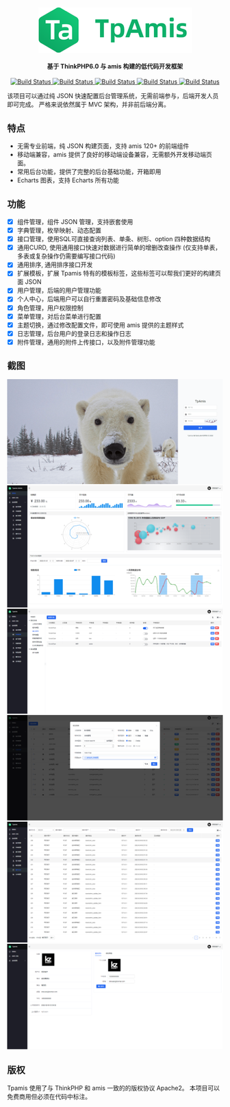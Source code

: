  <h1 align="center">
    <img src="./images/tpamis_logo.png" align="center">
  </h1>
  <h4 align="center">
    基于 ThinkPHP6.0 与 amis 构建的低代码开发框架
  </h4> 
<p align="center">
 <a href="#">
    <img src="https://img.shields.io/badge/PHP-7.2%2B-blue" alt="Build Status">
 </a>
 <a href="#">
    <img src="https://img.shields.io/badge/MySQL-5.7%2B-orange" alt="Build Status">
 </a>
 <a href="#">
    <img src="https://img.shields.io/badge/ThinkPHP-6.0.10-green.svg" alt="Build Status">
 </a>
 <a href="#">
    <img src="https://img.shields.io/badge/AMIS-1.6.4-blue.svg" alt="Build Status">
 </a>
 <a href="#">
 <img src="https://img.shields.io/badge/license-Apache--2.0-red" alt="Build Status">
 </a>
</p>



该项目可以通过纯 JSON 快速配置后台管理系统，无需前端参与，后端开发人员即可完成。
严格来说依然属于 MVC 架构，并非前后端分离。

## 特点
- 无需专业前端，纯 JSON 构建页面，支持 amis 120+ 的前端组件
- 移动端兼容，amis 提供了良好的移动端设备兼容，无需额外开发移动端页面。
- 常用后台功能，提供了完整的后台基础功能，开箱即用
- Echarts 图表，支持 Echarts 所有功能

## 功能
- [x] 组件管理，组件 JSON 管理，支持嵌套使用
- [x] 字典管理，枚举映射、动态配置
- [x] 接口管理，使用SQL可直接查询列表、单条、树形、option 四种数据结构
- [x] 通用CURD, 使用通用接口快速对数据进行简单的增删改查操作 (仅支持单表，多表或复杂操作仍需要编写接口代码)
- [x] 通用排序, 通用排序接口开发
- [x] 扩展模板，扩展 Tpamis 特有的模板标签，这些标签可以帮我们更好的构建页面 JSON
- [x] 用户管理，后端的用户管理功能
- [x] 个人中心，后端用户可以自行重置密码及基础信息修改
- [x] 角色管理，用户权限控制
- [x] 菜单管理，对后台菜单进行配置
- [x] 主题切换，通过修改配置文件，即可使用 amis 提供的主题样式
- [x] 日志管理，后台用户的登录日志和操作日志
- [x] 附件管理，通用的附件上传接口，以及附件管理功能

## 截图
![登录](./images/login.png)
![首页](./images/index.png)
![字典](./images/map.png)
![菜单](./images/menu.png)
![日志](./images/log.png)
![个人中心](./images/userinfo.png)

## 版权
Tpamis 使用了与 ThinkPHP 和 amis 一致的的版权协议 Apache2。
本项目可以免费商用但必须在代码中标注。
